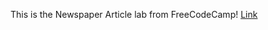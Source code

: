 This is the Newspaper Article lab from FreeCodeCamp!
[Link](https://lykaiio.github.io/fcc-newspaperarticle)
